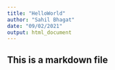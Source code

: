 ```yaml
---
title: "HelloWorld"
author: "Sahil Bhagat"
date: "09/02/2021"
output: html_document
---
```


## This is a markdown file